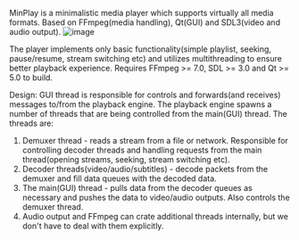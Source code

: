 MinPlay is a minimalistic media player which supports virtually all media formats. Based on FFmpeg(media handling), Qt(GUI) and SDL3(video and audio output).
![image](https://github.com/user-attachments/assets/e000533d-7a0c-4b62-b68f-80600883d785)

The player implements only basic functionality(simple playlist, seeking, pause/resume, stream switching etc) and utilizes multithreading to ensure better playback experience.
Requires FFmpeg >= 7.0, SDL >= 3.0 and Qt >= 5.0 to build.

Design:
GUI thread is responsible for controls and forwards(and receives) messages to/from the playback engine.
The playback engine spawns a number of threads that are being controlled from the main(GUI) thread. The threads are:
1) Demuxer thread - reads a stream from a file or network. Responsible for controlling decoder threads and handling requests from the main thread(opening streams, seeking, stream switching etc).
2) Decoder threads(video/audio/subtitles) - decode packets from the demuxer and fill data queues with the decoded data.
3) The main(GUI) thread - pulls data from the decoder queues as necessary and pushes the data to video/audio outputs. Also controls the demuxer thread.
4) Audio output and FFmpeg can crate additional threads internally, but we don't have to deal with them explicitly.
